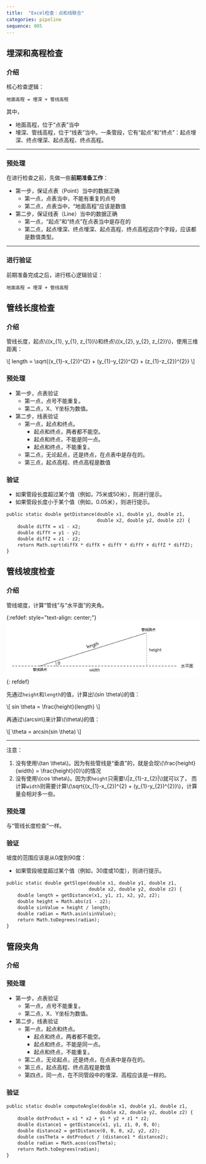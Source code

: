 ```yaml
---
title:  "Excel检查：点和线联合"
categories: pipeline
sequence: 005
---
```


## 埋深和高程检查

### 介绍

核心检查逻辑：

```text
地面高程 = 埋深 + 管线高程
```

其中，

- 地面高程，位于“点表”当中
- 埋深、管线高程，位于“线表”当中。一条管段，它有“起点”和“终点”：起点埋深、终点埋深、起点高程、终点高程。

---

### 预处理

在进行检查之前，先做一些**前期准备工作**：

- 第一步，保证点表（Point）当中的数据正确
  - 第一点，点表当中，不能有重复的点号
  - 第二点，点表当中，“地面高程”应该是数值
- 第二步，保证线表（Line）当中的数据正确
  - 第一点，“起点”和“终点”在点表当中是存在的
  - 第二点，起点埋深、终点埋深、起点高程、终点高程这四个字段，应该都是数值类型。

---

### 进行验证

前期准备完成之后，进行核心逻辑验证：

```text
地面高程 = 埋深 + 管线高程
```

## 管线长度检查

### 介绍

<p>
管线长度，起点\((x_{1}, y_{1}, z_{1})\)和终点\((x_{2}, y_{2}, z_{2})\)，使用三维距离：
</p>

<p>
\[
length = \sqrt{(x_{1}-x_{2})^{2} + (y_{1}-y_{2})^{2} + (z_{1}-z_{2})^{2}}
\]
</p>

### 预处理

- 第一步，点表验证
  - 第一点，点号不能重复。
  - 第二点，X、Y坐标为数值。
- 第二步，线表验证
  - 第一点，起点和终点。
    - 起点和终点，两者都不能空。
    - 起点和终点，不能是同一点。
    - 起点和终点，不能重复。
  - 第二点，无论起点，还是终点，在点表中是存在的。
  - 第三点，起点高程、终点高程是数值

### 验证

- 如果管段长度超过某个值（例如，75米或50米），则进行提示。
- 如果管段长度小于某个值（例如，0.05米），则进行提示。

```text
public static double getDistance(double x1, double y1, double z1, 
                                 double x2, double y2, double z2) {
    double diffX = x1 - x2;
    double diffY = y1 - y2;
    double diffZ = z1 - z2;
    return Math.sqrt(diffX * diffX + diffY * diffY + diffZ * diffZ);
}
```

## 管线坡度检查

### 介绍

管线坡度，计算“管线”与“水平面”的夹角。

{:refdef: style="text-align: center;"}
![管线坡度](/assets/image/pipeline/pipeline-slope.png)
{: refdef}

<p>
先通过<code>height</code>和<code>length</code>的值，计算出\(sin \theta\)的值：
</p>


<p>
\[
sin \theta = \frac{height}{length}
\]
</p>

<p>
再通过\(arcsin\)来计算\(\theta\)的值：
</p>

<p>
\[
\theta = arcsin(sin \theta)
\]
</p>

---

注意：

<ol>
  <li>没有使用\(tan \theta\)。因为有些管线是“垂直”的，就是会现\(\frac{height}{width} = \frac{height}{0}\)的情况</li>
  <li>
    没有使用\(cos \theta\)。因为求<code>height</code>只需要\(|z_{1}-z_{2}|\)就可以了，
    而计算<code>width</code>则需要计算\(\sqrt{(x_{1}-x_{2})^{2} + (y_{1}-y_{2})^{2}}\)，计算量会相对多一些。
  </li>
</ol>

### 预处理

与“管线长度检查”一样。

### 验证

坡度的范围应该是从0度到90度：

- 如果管段坡度超过某个值（例如，30度或10度），则进行提示。


```text
public static double getSlope(double x1, double y1, double z1, 
                              double x2, double y2, double z2) {
    double length = getDistance(x1, y1, z1, x2, y2, z2);
    double height = Math.abs(z1 - z2);
    double sinValue = height / length;
    double radian = Math.asin(sinValue);
    return Math.toDegrees(radian);
}
```

## 管段夹角

### 介绍

### 预处理

- 第一步，点表验证
  - 第一点，点号不能重复。
  - 第二点，X、Y坐标为数值。
- 第二步，线表验证
  - 第一点，起点和终点。
    - 起点和终点，两者都不能空。
    - 起点和终点，不能是同一点。
    - 起点和终点，不能重复。
  - 第二点，无论起点，还是终点，在点表中是存在的。
  - 第三点，起点高程、终点高程是数值
  - 第四点，同一点，在不同管段中的埋深、高程应该是一样的。

### 验证

```text
public static double computeAngle(double x1, double y1, double z1, 
                                  double x2, double y2, double z2) {
    double dotProduct = x1 * x2 + y1 * y2 + z1 * z2;
    double distance1 = getDistance(x1, y1, z1, 0, 0, 0);
    double distance2 = getDistance(0, 0, 0, x2, y2, z2);
    double cosTheta = dotProduct / (distance1 * distance2);
    double radian = Math.acos(cosTheta);
    return Math.toDegrees(radian);
}
```
